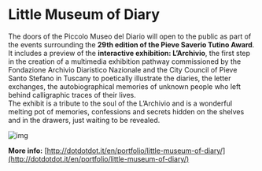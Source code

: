 Little Museum of Diary
===================
The doors of the Piccolo Museo del Diario will open to the public as part of the events surrounding the **29th edition of the Pieve Saverio Tutino Award**.  
It includes a preview of the **interactive exhibition: L’Archivio**,  the first step in the creation of a multimedia exhibition pathway commissioned by the Fondazione Archivio Diaristico Nazionale and the  City Council of Pieve Santo Stefano in Tuscany to poetically illustrate the diaries, the letter exchanges, the autobiographical memories of unknown people who left behind calligraphic traces of their lives.  
The exhibit is a tribute to the soul of the L’Archivio and is a wonderful melting pot of memories, confessions and secrets hidden on the shelves and in the drawers, just waiting to be revealed.

![img](http://dotdotdot.it/en/wp-content/uploads/sites/2/2013/10/FMD01.jpg)

**More info:** [http://dotdotdot.it/en/portfolio/little-museum-of-diary/](http://dotdotdot.it/en/portfolio/little-museum-of-diary/)
